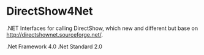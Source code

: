 # DirectShow4Net
.NET Interfaces for calling DirectShow, which new and different but base on http://directshownet.sourceforge.net/.

.Net Framework 4.0
.Net Standard 2.0
